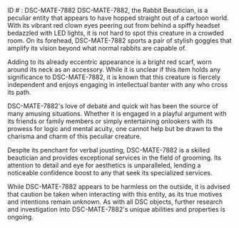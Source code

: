 ID # : DSC-MATE-7882
DSC-MATE-7882, the Rabbit Beautician, is a peculiar entity that appears to have hopped straight out of a cartoon world. With its vibrant red clown eyes peering out from behind a spiffy headset bedazzled with LED lights, it is not hard to spot this creature in a crowded room. On its forehead, DSC-MATE-7882 sports a pair of stylish goggles that amplify its vision beyond what normal rabbits are capable of.

Adding to its already eccentric appearance is a bright red scarf, worn around its neck as an accessory. While it is unclear if this item holds any significance to DSC-MATE-7882, it is known that this creature is fiercely independent and enjoys engaging in intellectual banter with any who cross its path.

DSC-MATE-7882's love of debate and quick wit has been the source of many amusing situations. Whether it is engaged in a playful argument with its friends or family members or simply entertaining onlookers with its prowess for logic and mental acuity, one cannot help but be drawn to the charisma and charm of this peculiar creature.

Despite its penchant for verbal jousting, DSC-MATE-7882 is a skilled beautician and provides exceptional services in the field of grooming. Its attention to detail and eye for aesthetics is unparalleled, lending a noticeable confidence boost to any that seek its specialized services.

While DSC-MATE-7882 appears to be harmless on the outside, it is advised that caution be taken when interacting with this entity, as its true motives and intentions remain unknown. As with all DSC objects, further research and investigation into DSC-MATE-7882's unique abilities and properties is ongoing.